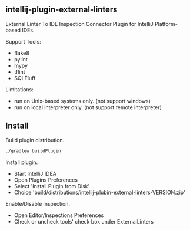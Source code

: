 intellij-plugin-external-linters
----

External Linter To IDE Inspection Connector Plugin for IntelliJ Platform-based IDEs.

Support Tools:

- flake8
- pylint
- mypy
- tflint
- SQLFluff

Limitations:

- run on Unix-based systems only. (not support windows)
- run on local interpreter only. (not support remote interpreter)

## Install

Build plugin distribution.

```sh
./gradlew buildPlugin
```

Install plugin.

- Start IntelliJ IDEA
- Open Plugins Preferences
- Select 'Install Plugin from Disk'
- Choice 'build/distributions/intellij-plubin-external-linters-VERSION.zip'

Enable/Disable inspection.

- Open Editor/Inspections Preferences
- Check or uncheck tools' check box under ExternalLinters
